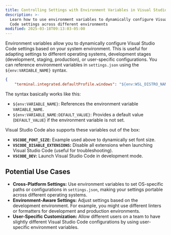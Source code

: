 ```yaml
---
title: Controlling Settings with Environment Variables in Visual Studio Code
description: >-
  Learn how to use environment variables to dynamically configure Visual Studio
  Code settings across different environments
modified: 2025-03-18T09:13:03-05:00
---
```


Environment variables allow you to dynamically configure Visual Studio Code settings based on your system environment. This is useful for adapting settings to different operating systems, development stages (development, staging, production), or user-specific configurations. You can reference environment variables in `settings.json` using the `${env:VARIABLE_NAME}` syntax.

```json
{
	"terminal.integrated.defaultProfile.windows": "${env:WSL_DISTRO_NAME}", // Use WSL distro name as default terminal profile on Windows
```

The syntax basically works like this:

- `${env:VARIABLE_NAME}`: References the environment variable `VARIABLE_NAME`.
- `${env:VARIABLE_NAME:DEFAULT_VALUE}`: Provides a default value (`DEFAULT_VALUE`) if the environment variable is not set.

Visual Studio Code also supports these variables out of the box:

- **`VSCODE_FONT_SIZE`:** Example used above to dynamically set font size.
- **`VSCODE_DISABLE_EXTENSIONS`:** Disable all extensions when launching Visual Studio Code (useful for troubleshooting).
- **`VSCODE_DEV`:** Launch Visual Studio Code in development mode.

## Potential Use Cases

- **Cross-Platform Settings:** Use environment variables to set OS-specific paths or configurations in `settings.json`, making your settings portable across different operating systems.
- **Environment-Aware Settings:** Adjust settings based on the development environment. For example, you might use different linters or formatters for development and production environments.
- **User-Specific Customization:** Allow different users on a team to have slightly different Visual Studio Code configurations by using user-specific environment variables.
